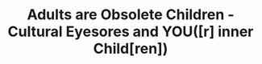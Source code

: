 ---
layout: interior
title: Adults are Obsolete Children - Cultural Eyesores and YOU([r] inner Child[ren])
speaker: Turquoise Thomas
permalink: turquoise-thomas
image: img/20160607/turquoise_thomas.jpg
event: 20160607
video: j2pOBTigkwA
favorite: Wichita is culturally where East meets West, and where North meets South. There's an amazingly rich history here! — Wichita is a 'big city' with a 'small town' heart.
about: Turquoise is a 26-year-old freelance journalist, program manager, and a junior at a local university. Upon graduating she plans to attend a joint Juris Doctor/Masters of Social Work Program at K.U. A California native with a background in youth development and law enforcement, her current work focuses primarily on women, masculinities, and community cultivation. Turquoise is an avid public educator and presents regularly as the founder of the SHERO Coalition.
twitter: Anthroisms
facebook: SheroCoalition
instagram: 
linkedin: 
website: anthroisms.tumblr.com
email: 
telephone: 
---